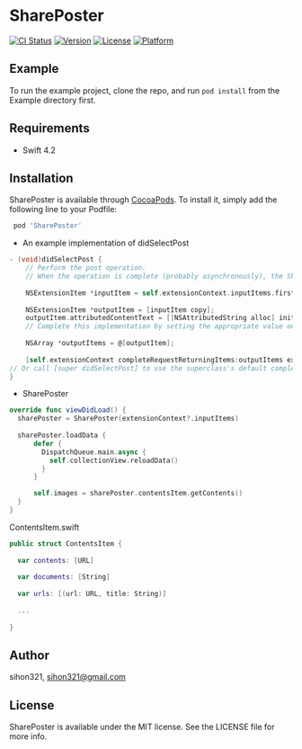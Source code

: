 # SharePoster

[![CI Status](https://img.shields.io/travis/sihon321/SharePoster.svg?style=flat)](https://travis-ci.org/sihon321/SharePoster)
[![Version](https://img.shields.io/cocoapods/v/SharePoster.svg?style=flat)](https://cocoapods.org/pods/SharePoster)
[![License](https://img.shields.io/cocoapods/l/SharePoster.svg?style=flat)](https://cocoapods.org/pods/SharePoster)
[![Platform](https://img.shields.io/cocoapods/p/SharePoster.svg?style=flat)](https://cocoapods.org/pods/SharePoster)

## Example

To run the example project, clone the repo, and run `pod install` from the Example directory first.

## Requirements
- Swift 4.2

## Installation

SharePoster is available through [CocoaPods](https://cocoapods.org). To install
it, simply add the following line to your Podfile:
```ruby
 pod 'SharePoster'
```

- An example implementation of didSelectPost
```Objective-C
- (void)didSelectPost {
    // Perform the post operation.
    // When the operation is complete (probably asynchronously), the Share extension should notify the success or failure, as well as the items that were actually shared.
 
    NSExtensionItem *inputItem = self.extensionContext.inputItems.firstObject;
 
    NSExtensionItem *outputItem = [inputItem copy];
    outputItem.attributedContentText = [[NSAttributedString alloc] initWithString:self.contentText attributes:nil];
    // Complete this implementation by setting the appropriate value on the output item.
 
    NSArray *outputItems = @[outputItem];
 
    [self.extensionContext completeRequestReturningItems:outputItems expirationHandler:nil completion:nil];
// Or call [super didSelectPost] to use the superclass's default completion behavior.
}
```

- SharePoster
```Swift
override func viewDidLoad() {
  sharePoster = SharePoster(extensionContext?.inputItems)
  
  sharePoster.loadData {
      defer {
        DispatchQueue.main.async {
          self.collectionView.reloadData()
        }
      }

      self.images = sharePoster.contentsItem.getContents()
  }
}
```

ContentsItem.swift
```Swift
public struct ContentsItem {
  
  var contents: [URL]
  
  var documents: [String]
  
  var urls: [(url: URL, title: String)]
  
  ...
  
}
```
## Author

sihon321, sihon321@gmail.com

## License

SharePoster is available under the MIT license. See the LICENSE file for more info.
